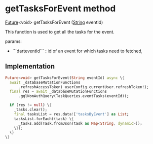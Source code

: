 


# getTasksForEvent method








[Future](https://api.flutter.dev/flutter/dart-async/Future-class.html)&lt;void> getTasksForEvent
([String](https://api.flutter.dev/flutter/dart-core/String-class.html) eventId)





<p>This function is used to get all the tasks for the event.</p>
<p>params:</p>
<ul>
<li>```darteventId``` : id of an event for which tasks need to fetched,</li>
</ul>



## Implementation

```dart
Future<void> getTasksForEvent(String eventId) async \{
  await _databaseMutationFunctions
      .refreshAccessToken(_userConfig.currentUser.refreshToken!);
  final res = await _databaseMutationFunctions
      .gqlNonAuthQuery(TaskQueries.eventTasks(eventId));

  if (res != null) \{
    _tasks.clear();
    final tasksList = res.data!['tasksByEvent'] as List;
    tasksList.forEach((task) \{
      _tasks.add(Task.fromJson(task as Map<String, dynamic>));
    \});
  \}
\}
```







